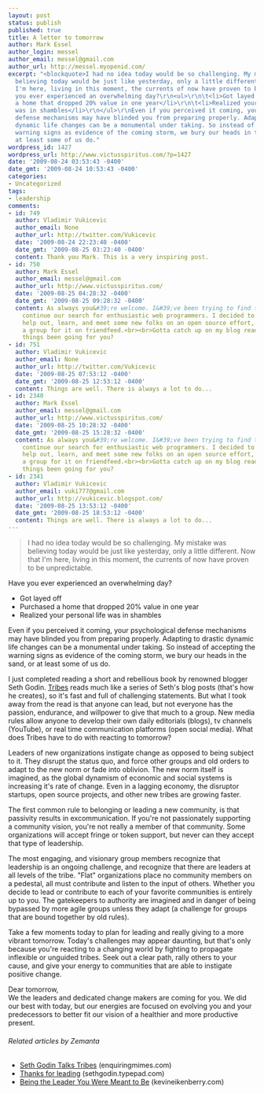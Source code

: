 ```yaml
---
layout: post
status: publish
published: true
title: A letter to tomorrow
author: Mark Essel
author_login: messel
author_email: messel@gmail.com
author_url: http://messel.myopenid.com/
excerpt: "<blockquote>I had no idea today would be so challenging. My mistake was
  believing today would be just like yesterday, only a little different. Now that
  I'm here, living in this moment, the currents of now have proven to be unpredictable.</blockquote>\r\nHave
  you ever experienced an overwhelming day?\r\n<ul>\r\n\t<li>Got layed off</li>\r\n\t<li>Purchased
  a home that dropped 20% value in one year</li>\r\n\t<li>Realized your personal life
  was in shambles</li>\r\n</ul>\r\nEven if you perceived it coming, your psychological
  defense mechanisms may have blinded you from preparing properly. Adapting to drastic
  dynamic life changes can be a monumental under taking. So instead of accepting the
  warning signs as evidence of the coming storm, we bury our heads in the sand, or
  at least some of us do."
wordpress_id: 1427
wordpress_url: http://www.victusspiritus.com/?p=1427
date: '2009-08-24 03:53:43 -0400'
date_gmt: '2009-08-24 10:53:43 -0400'
categories:
- Uncategorized
tags:
- leadership
comments:
- id: 749
  author: Vladimir Vukicevic
  author_email: None
  author_url: http://twitter.com/Vukicevic
  date: '2009-08-24 22:23:40 -0400'
  date_gmt: '2009-08-25 03:23:40 -0400'
  content: Thank you Mark. This is a very inspiring post.
- id: 750
  author: Mark Essel
  author_email: messel@gmail.com
  author_url: http://www.victusspiritus.com/
  date: '2009-08-25 04:28:32 -0400'
  date_gmt: '2009-08-25 09:28:32 -0400'
  content: As always you&#39;re welcome. I&#39;ve been trying to find the energy to
    continue our search for enthusiastic web programmers. I decided to see if I can
    help out, learn, and meet some new folks on an open source effort, Openff. There&#39;s
    a group for it on friendfeed.<br><br>Gotta catch up on my blog reading how have
    things been going for you?
- id: 751
  author: Vladimir Vukicevic
  author_email: None
  author_url: http://twitter.com/Vukicevic
  date: '2009-08-25 07:53:12 -0400'
  date_gmt: '2009-08-25 12:53:12 -0400'
  content: Things are well. There is always a lot to do...
- id: 2340
  author: Mark Essel
  author_email: messel@gmail.com
  author_url: http://www.victusspiritus.com/
  date: '2009-08-25 10:28:32 -0400'
  date_gmt: '2009-08-25 15:28:32 -0400'
  content: As always you&#39;re welcome. I&#39;ve been trying to find the energy to
    continue our search for enthusiastic web programmers. I decided to see if I can
    help out, learn, and meet some new folks on an open source effort, Openff. There&#39;s
    a group for it on friendfeed.<br><br>Gotta catch up on my blog reading how have
    things been going for you?
- id: 2341
  author: Vladimir Vukicevic
  author_email: vuki777@gmail.com
  author_url: http://vukicevic.blogspot.com/
  date: '2009-08-25 13:53:12 -0400'
  date_gmt: '2009-08-25 18:53:12 -0400'
  content: Things are well. There is always a lot to do...
---
```

<blockquote>I had no idea today would be so challenging. My mistake was believing today would be just like yesterday, only a little different. Now that I'm here, living in this moment, the currents of now have proven to be unpredictable.</p></blockquote>
<p>Have you ever experienced an overwhelming day?</p>
<ul>
<li>Got layed off</li>
<li>Purchased a home that dropped 20% value in one year</li>
<li>Realized your personal life was in shambles</li>
</ul>
<p>Even if you perceived it coming, your psychological defense mechanisms may have blinded you from preparing properly. Adapting to drastic dynamic life changes can be a monumental under taking. So instead of accepting the warning signs as evidence of the coming storm, we bury our heads in the sand, or at least some of us do.<a id="more"></a><a id="more-1427"></a></p>
<p>I just completed reading a short and rebellious book by renowned blogger Seth Godin. <a href="http://www.amazon.com/gp/product/1591842336?ie=UTF8&amp;tag=dream06-20&amp;linkCode=as2&amp;camp=1789&amp;creative=390957&amp;creativeASIN=1591842336">Tribes</a> reads much like a series of Seth's blog posts (that's how he creates), so it's fast and full of challenging statements. But what I took away from the read is that anyone can lead, but not everyone has the passion, endurance, and willpower to give that much to a group. New media rules allow anyone to develop their own daily editorials (blogs), tv channels (YouTube), or real time communication platforms (open social media). What does Tribes have to do with reacting to tomorrow?</p>
<p>Leaders of new organizations instigate change as opposed to being subject to it. They disrupt the status quo, and force other groups and old orders to adapt to the new norm or fade into oblivion. The new norm itself is imagined, as the global dynamism of economic and social systems is increasing it's rate of change. Even in a lagging economy, the disruptor startups, open source projects, and other new tribes are growing faster.</p>
<p>The first common rule to belonging or leading a new community, is that passivity results in excommunication. If you're not passionately supporting a community vision, you're not really a member of that community. Some organizations will accept fringe or token support, but never can they accept that type of leadership.</p>
<p>The most engaging, and visionary group members recognize that leadership is an ongoing challenge, and recognize that there are leaders at all levels of the tribe. "Flat" organizations place no community members on a pedestal, all must contribute and listen to the input of others. Whether you decide to lead or contribute to each of your favorite communities is entirely up to you. The gatekeepers to authority are imagined and in danger of being bypassed by more agile groups unless they adapt (a challenge for groups that are bound together by old rules).</p>
<p>Take a few moments today to plan for leading and really giving to a more vibrant tomorrow. Today's challenges may appear daunting, but that's only because you're reacting to a changing world by fighting to propagate inflexible or unguided tribes. Seek out a clear path, rally others to your cause, and give your energy to communities that are able to instigate positive change.</p>
<p>Dear tomorrow,<br />
We the leaders and dedicated change makers are coming for you. We did our best with today, but our energies are focused on evolving you and your predecessors to better fit our vision of a healthier and more productive present.</p>
<h6 class="zemanta-related-title" style="font-size: 1em;">Related articles by Zemanta</h6>
<ul class="zemanta-article-ul">
<li class="zemanta-article-ul-li"><a href="http://enquiringmimes.com/wp/2009/05/11/seth-godin-talks-tribes/">Seth Godin Talks Tribes</a> (enquiringmimes.com)</li>
<li class="zemanta-article-ul-li"><a href="http://sethgodin.typepad.com/seths_blog/2009/08/thanks-for-leading.html">Thanks for leading</a> (sethgodin.typepad.com)</li>
<li class="zemanta-article-ul-li"><a href="http://www.kevineikenberry.com/blogs/2008/10/being-leader-you-were-meant-to-be.asp">Being the Leader You Were Meant to Be</a> (kevineikenberry.com)</li>
</ul>

